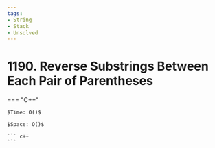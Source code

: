 ```yaml
---
tags:
- String
- Stack
- Unsolved
---
```



# 1190. Reverse Substrings Between Each Pair of Parentheses

=== "C++"

    $Time: O()$

    $Space: O()$

    ``` c++
    ```